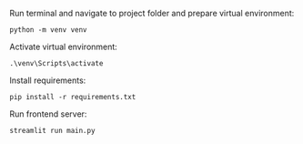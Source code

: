 Run terminal and navigate to project folder and prepare virtual environment:
~~~
python -m venv venv
~~~
Activate virtual environment:

~~~
.\venv\Scripts\activate
~~~

Install requirements:
~~~
pip install -r requirements.txt
~~~

Run frontend server:
~~~
streamlit run main.py
~~~